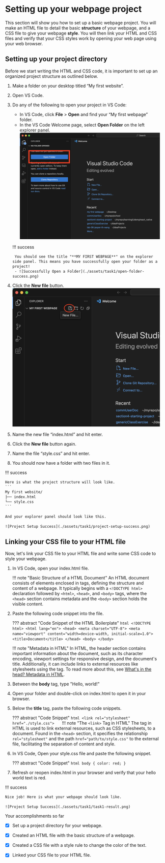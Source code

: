 # Setting up your webpage project

This section will show you how to set up a basic webpage project. You will make an HTML file to detail the basic **structure** of your webpage, and a CSS file to give your webpage **style**. You will then link your HTML and CSS files and verify that your CSS styles work by opening your web page using your web browser.

## Setting up your project directory

Before we start writing the HTML and CSS code, it is important to set up an organized project structure as outlined below.

1. Make a folder on your desktop titled “My first website”.
2. Open VS Code.
3. Do any of the following to open your project in VS Code:
    - In VS Code, click **File** > **Open** and find your “My first webpage” folder.
    - In the VS Code Welcome page, select **Open Folder** on the left explorer panel.
      ![Open a Folder](./assets/task1/open-folder.png)
    
    !!! success

        You should see the title "**MY FIRST WEBPAGE**" on the explorer side panel. This means you have successfully open your folder as a project!
        - ![Successfully Open a Folder](./assets/task1/open-folder-success.png)

4. Click the **New file** button.
    ![New File Button](./assets/task1/new-file.png)
5. Name the new file “index.html” and hit enter.
6. Click the **New file** button again.
7. Name the file “style.css” and hit enter.
8. You should now have a folder with two files in it.

!!! success

    Here is what the project structure will look like.
    ```
    My first website/
    ├── index.html
    └── style.css
    ```
    
    And your explorer panel should look like this.

    ![Project Setup Success](./assets/task1/project-setup-success.png)

## Linking your CSS file to your HTML file

Now, let's link your CSS file to your HTML file and write some CSS code to style your webpage.

1. In VS Code, open your index.html file.

    !!! note "Basic Structure of a HTML Document"
        An HTML document consists of elements enclosed in tags, defining the structure and content of a webpage. It typically begins with a `<!DOCTYPE html>` declaration followed by `<html>`, `<head>`, and `<body>` tags, where the `<head>` section contains metadata and the `<body>` section holds the visible content.

2. Paste the following code snippet into the file.

    ??? abstract "Code Snippet of the HTML Boilerplate"
         ```html
         <!DOCTYPE html>
         <html lang="en">
         <head>
           <meta charset="UTF-8">
           <meta name="viewport" content="width=device-width, initial-scale=1.0">
           <title>Document</title>
         </head>
         <body>
         </body>
         ```

    !!! note "Metadata in HTML"
        In HTML, the header section contains important information about the document, such as its character encoding, viewport settings for responsive design, and the document's title. Additionally, it can include links to external resources like stylesheets using the <link> tag. To read more about this, see [What's in the head? Metadata in HTML](https://developer.mozilla.org/en-US/docs/Learn/HTML/Introduction_to_HTML/The_head_metadata_in_HTML).

3. Between the **body** tag, type "Hello, world!"
4. Open your folder and double-click on index.html to open it in your browser.
5. Below the **title** tag, paste the following code snippets.

    ??? abstract "Code Snippet"
        ```html
        <link rel="stylesheet" href="./style.css">  
        ```
    !!! note "The `<link>` Tag in HTML"
        The <link> tag in HTML is used to link external resources, such as CSS stylesheets, to a document. Found in the `<head>` section, it specifies the relationship `rel="stylesheet"` and the path `href="path/to/style.css"` to the external file, facilitating the separation of content and style.

6. In VS Code, Open your style.css file and paste the following snippet.
      
    ??? abstract "Code Snippet"
        ```html
        body {
            color: red;
        }
        ```
   
7. Refresh or reopen index.html in your browser and verify that your hello world text is red.
      
!!! success

    Nice job! Here is what your webpage should look like.

    ![Project Setup Success](./assets/task1/task1-result.png)
   
Your accomplishments so far

- [x] Set up a project directory for your webpage.
- [x] Created an HTML file with the basic structure of a webpage.
- [x] Created a CSS file with a style rule to change the color of the text.
- [x] Linked your CSS file to your HTML file.
    